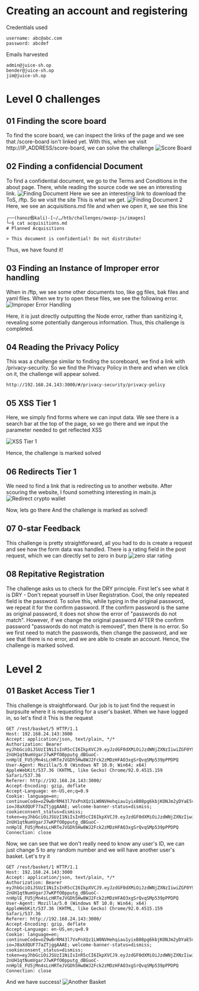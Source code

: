 # Creating an account and registering
Credentials used 
```text
username: abc@abc.com
password: abcdef
```
Emails harvested
```text
admin@juice-sh.op
bender@juice-sh.op
jim@juice-sh.op
```

# Level 0 challenges

## 01 Finding the score board
To find the score board, we can inspect the links of the page and we see that /score-board isn't linked yet. With this, when we visit 
http://IP_ADDRESS/score-board, we can solve the challenge
![Score Board](https://github.com/HanozDar/challenges/blob/master/owasp-js/images/score-board.png)

## 02 Finding a confidencial Document
To find a confidential document, we go to the Terms and Conditions in the about page. There, while reading the source code we see an interesting link.
![Finding Document](https://github.com/HanozDar/challenges/blob/master/owasp-js/images/finding-document-1.png)
Here we see an interesting link to download the ToS, /ftp. So we visit the site
This is what we get. 
![Finding Document 2](https://github.com/HanozDar/challenges/blob/master/owasp-js/images/finding-document-2.png)
Here, we see an acquisitions.md file and when we open it, we see this line 
```text
┌──(hanoz㉿kali)-[~/…/htb/challenges/owasp-js/images]
└─$ cat acquisitions.md            
# Planned Acquisitions

> This document is confidential! Do not distribute!
```
Thus, we have found it!

## 03 Finding an Instance of Improper error handling

When in /ftp, we see some other documents too, like gg files, bak files and yaml files. When we try to open these files, we see the following error. 
![Improper Error Handling](https://github.com/HanozDar/challenges/blob/master/owasp-js/images/improper-error-handling.png)

Here, it is just directly outputting the Node error, rather than sanitizing it, revealing some potentially dangerous information. 
Thus, this challenge is completed. 

## 04 Reading the Privacy Policy
This was a challenge similar to finding the scoreboard, we find a link with 
/privacy-security.
So we find the Privacy Policy in there and when we click on it, the challenge will appear solved.
```text
http://192.168.24.143:3000/#/privacy-security/privacy-policy
```

## 05 XSS Tier 1
Here, we simply find forms where we can input data. We see there is a search bar at the top of the page, so we go there and we input the parameter needed to get reflected XSS

![XSS Tier 1](https://github.com/HanozDar/challenges/blob/master/owasp-js/images/xss-tier-1.png)

Hence, the challenge is marked solved

## 06 Redirects Tier 1
We need to find a link that is redirecting us to another website. After scouring the website, I found something interesting in main.js
![Redirect crypto wallet](https://github.com/HanozDar/challenges/blob/master/owasp-js/images/redirect-crypto-wallets.png)

Now, lets go there
And the challenge is marked as solved!

## 07 0-star Feedback
This challenge is pretty straightforward, all you had to do is create a request and see how the form data was handled. There is a rating field in the post request, which we can directly set to zero in burp
![zero star rating](https://github.com/HanozDar/challenges/blob/master/owasp-js/images/0-star-rating.png)

## 08 Repitative Registration
The challenge asks us to check for the DRY principle. First let's see what it is
DRY - Don't repeat yourself in User Registration.
Cool, the only repeated field is the password.
To solve this, while typing in the original password, we repeat it for the confirm password. If the confirm password is the same as original password, it does not show the error of "passwords do not match". However, if we change the original password AFTER the confirm password "passwords do not match is removed", then there is no error. 
So we first need to match the passwords, then change the password, and we see that there is no error, and we are able to create an account. 
Hence, the challenge is marked solved. 

# Level 2 
## 01 Basket Access Tier 1
This challenge is straightforward. Our job is to just find the request in burpsuite where it is requesting for a user's basket. When we have logged in, so let's find it 
This is the request
```text
GET /rest/basket/5 HTTP/1.1
Host: 192.168.24.143:3000
Accept: application/json, text/plain, */*
Authorization: Bearer eyJhbGciOiJSUzI1NiIsInR5cCI6IkpXVCJ9.eyJzdGF0dXMiOiJzdWNjZXNzIiwiZGF0YSI6eyJpZCI6MTUsInVzZXJuYW1lIjoiIiwiZW1haWwiOiJhYmNAYWJjLmNvbSIsInBhc3N3b3JkIjoiZTgwYjUwMTcwOTg5NTBmYzU4YWFkODNjOGMxNDk3OGUiLCJpc0FkbWluIjpmYWxzZSwibGFzdExvZ2luSXAiOiIwLjAuMC4wIiwicHJvZmlsZUltYWdlIjoiZGVmYXVsdC5zdmciLCJ0b3RwU2VjcmV0IjoiIiwiaXNBY3RpdmUiOnRydWUsImNyZWF0ZWRBdCI6IjIwMjItMDEtMDggMDA6MjE6MTkuNzkyICswMDowMCIsInVwZGF0ZWRBdCI6IjIwMjItMDEtMDggMDA6MjE6MTkuNzkyICswMDowMCIsImRlbGV0ZWRBdCI6bnVsbH0sImlhdCI6MTY0MTYwMTI5MCwiZXhwIjoxNjQxNjE5MjkwfQ.fOh5Hervpj1idtDmyE1tXI2suzBZt1yN5fwsEEqy4NYCE8WHMvRtCACiGHW_MuLT_4bAtq-2nUH1qtNumVgarJ7wKPfO0pputg_dBGuoC-nnHplE_FU5jMn4sLcHRTeJVGDh5Hw8WJ2Fck2zMDzHFAO3xgSrQvqSMp539pPPDPQ
User-Agent: Mozilla/5.0 (Windows NT 10.0; Win64; x64) AppleWebKit/537.36 (KHTML, like Gecko) Chrome/92.0.4515.159 Safari/537.36
Referer: http://192.168.24.143:3000/
Accept-Encoding: gzip, deflate
Accept-Language: en-US,en;q=0.9
Cookie: language=en; continueCode=oZ9wBrRM43l7VxPnXQz1LW0NVHehqiau1yixB08pg6kbjKONJm2yDYaE5vqe; io=J8aXdQUF77aZTjggAAAE; welcome-banner-status=dismiss; cookieconsent_status=dismiss; token=eyJhbGciOiJSUzI1NiIsInR5cCI6IkpXVCJ9.eyJzdGF0dXMiOiJzdWNjZXNzIiwiZGF0YSI6eyJpZCI6MTUsInVzZXJuYW1lIjoiIiwiZW1haWwiOiJhYmNAYWJjLmNvbSIsInBhc3N3b3JkIjoiZTgwYjUwMTcwOTg5NTBmYzU4YWFkODNjOGMxNDk3OGUiLCJpc0FkbWluIjpmYWxzZSwibGFzdExvZ2luSXAiOiIwLjAuMC4wIiwicHJvZmlsZUltYWdlIjoiZGVmYXVsdC5zdmciLCJ0b3RwU2VjcmV0IjoiIiwiaXNBY3RpdmUiOnRydWUsImNyZWF0ZWRBdCI6IjIwMjItMDEtMDggMDA6MjE6MTkuNzkyICswMDowMCIsInVwZGF0ZWRBdCI6IjIwMjItMDEtMDggMDA6MjE6MTkuNzkyICswMDowMCIsImRlbGV0ZWRBdCI6bnVsbH0sImlhdCI6MTY0MTYwMTI5MCwiZXhwIjoxNjQxNjE5MjkwfQ.fOh5Hervpj1idtDmyE1tXI2suzBZt1yN5fwsEEqy4NYCE8WHMvRtCACiGHW_MuLT_4bAtq-2nUH1qtNumVgarJ7wKPfO0pputg_dBGuoC-nnHplE_FU5jMn4sLcHRTeJVGDh5Hw8WJ2Fck2zMDzHFAO3xgSrQvqSMp539pPPDPQ
Connection: close
```
Now, we can see that we don't really need to know any user's ID, we can just change 5 to any random number and we will have another user's basket.
Let's try it 
```text
GET /rest/basket/1 HTTP/1.1
Host: 192.168.24.143:3000
Accept: application/json, text/plain, */*
Authorization: Bearer eyJhbGciOiJSUzI1NiIsInR5cCI6IkpXVCJ9.eyJzdGF0dXMiOiJzdWNjZXNzIiwiZGF0YSI6eyJpZCI6MTUsInVzZXJuYW1lIjoiIiwiZW1haWwiOiJhYmNAYWJjLmNvbSIsInBhc3N3b3JkIjoiZTgwYjUwMTcwOTg5NTBmYzU4YWFkODNjOGMxNDk3OGUiLCJpc0FkbWluIjpmYWxzZSwibGFzdExvZ2luSXAiOiIwLjAuMC4wIiwicHJvZmlsZUltYWdlIjoiZGVmYXVsdC5zdmciLCJ0b3RwU2VjcmV0IjoiIiwiaXNBY3RpdmUiOnRydWUsImNyZWF0ZWRBdCI6IjIwMjItMDEtMDggMDA6MjE6MTkuNzkyICswMDowMCIsInVwZGF0ZWRBdCI6IjIwMjItMDEtMDggMDA6MjE6MTkuNzkyICswMDowMCIsImRlbGV0ZWRBdCI6bnVsbH0sImlhdCI6MTY0MTYwMTI5MCwiZXhwIjoxNjQxNjE5MjkwfQ.fOh5Hervpj1idtDmyE1tXI2suzBZt1yN5fwsEEqy4NYCE8WHMvRtCACiGHW_MuLT_4bAtq-2nUH1qtNumVgarJ7wKPfO0pputg_dBGuoC-nnHplE_FU5jMn4sLcHRTeJVGDh5Hw8WJ2Fck2zMDzHFAO3xgSrQvqSMp539pPPDPQ
User-Agent: Mozilla/5.0 (Windows NT 10.0; Win64; x64) AppleWebKit/537.36 (KHTML, like Gecko) Chrome/92.0.4515.159 Safari/537.36
Referer: http://192.168.24.143:3000/
Accept-Encoding: gzip, deflate
Accept-Language: en-US,en;q=0.9
Cookie: language=en; continueCode=oZ9wBrRM43l7VxPnXQz1LW0NVHehqiau1yixB08pg6kbjKONJm2yDYaE5vqe; io=J8aXdQUF77aZTjggAAAE; welcome-banner-status=dismiss; cookieconsent_status=dismiss; token=eyJhbGciOiJSUzI1NiIsInR5cCI6IkpXVCJ9.eyJzdGF0dXMiOiJzdWNjZXNzIiwiZGF0YSI6eyJpZCI6MTUsInVzZXJuYW1lIjoiIiwiZW1haWwiOiJhYmNAYWJjLmNvbSIsInBhc3N3b3JkIjoiZTgwYjUwMTcwOTg5NTBmYzU4YWFkODNjOGMxNDk3OGUiLCJpc0FkbWluIjpmYWxzZSwibGFzdExvZ2luSXAiOiIwLjAuMC4wIiwicHJvZmlsZUltYWdlIjoiZGVmYXVsdC5zdmciLCJ0b3RwU2VjcmV0IjoiIiwiaXNBY3RpdmUiOnRydWUsImNyZWF0ZWRBdCI6IjIwMjItMDEtMDggMDA6MjE6MTkuNzkyICswMDowMCIsInVwZGF0ZWRBdCI6IjIwMjItMDEtMDggMDA6MjE6MTkuNzkyICswMDowMCIsImRlbGV0ZWRBdCI6bnVsbH0sImlhdCI6MTY0MTYwMTI5MCwiZXhwIjoxNjQxNjE5MjkwfQ.fOh5Hervpj1idtDmyE1tXI2suzBZt1yN5fwsEEqy4NYCE8WHMvRtCACiGHW_MuLT_4bAtq-2nUH1qtNumVgarJ7wKPfO0pputg_dBGuoC-nnHplE_FU5jMn4sLcHRTeJVGDh5Hw8WJ2Fck2zMDzHFAO3xgSrQvqSMp539pPPDPQ
Connection: close
```

And we have success!
![Another Basket](https://github.com/HanozDar/challenges/blob/master/owasp-js/images/another-basket.png)

